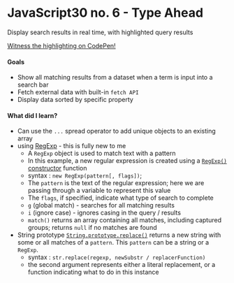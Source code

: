 # JavaScript30 no. 6 - Type Ahead

Display search results in real time, with highlighted query results

[Witness the highlighting on CodePen!](https://codepen.io/nichelicorn/pen/rNwGJxG)

#### Goals
* Show all matching results from a dataset when a term is input into a search bar
* Fetch external data with built-in `fetch API`
* Display data sorted by specific property

#### What did I learn?
* Can use the `...` spread operator to add unique objects to an existing array
* using [RegExp](https://developer.mozilla.org/en-US/docs/Web/JavaScript/Reference/Global_Objects/RegExp) - this is fully new to me
  * A `RegExp` object is used to match text with a pattern
  * In this example, a new regular expression is created using a [`RegExp()` constructor](https://developer.mozilla.org/en-US/docs/Web/JavaScript/Reference/Global_Objects/RegExp/RegExp) function
  * syntax : `new RegExp(pattern[, flags])`;
  * The `pattern` is the text of the regular expression; here we are passing through a variable to represent this value
  * The `flags`, if specified, indicate what type of search to complete
  * `g` (global match) - searches for all matching results
  * `i` (ignore case) - ignores casing in the query / results
  * `match()` returns an array containing all matches, including captured groups; returns `null` if no matches are found
* String prototype [`String.prototype.replace()`](https://developer.mozilla.org/en-US/docs/Web/JavaScript/Reference/Global_Objects/String/replace) returns a new string with some or all matches of a `pattern`. This `pattern` can be a string or a `RegExp`.
  * syntax : `str.replace(regexp, newSubstr / replacerFunction)`
  * the second argument represents either a literal replacement, or a function indicating what to do in this instance